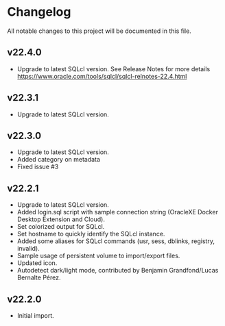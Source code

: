 # Changelog

All notable changes to this project will be documented in this file.

## v22.4.0

- Upgrade to latest SQLcl version. See Release Notes for more details <https://www.oracle.com/tools/sqlcl/sqlcl-relnotes-22.4.html>

## v22.3.1

- Upgrade to latest SQLcl version.

## v22.3.0

- Upgrade to latest SQLcl version.
- Added category on metadata
- Fixed issue #3

## v22.2.1

- Upgrade to latest SQLcl version.
- Added login.sql script with sample connection string (OracleXE Docker Desktop Extension and Cloud).
- Set colorized output for SQLcl.
- Set hostname to quickly identify the SQLcl instance.
- Added some aliases for SQLcl commands (usr, sess, dblinks, registry, invalid).
- Sample usage of persistent volume to import/export files.
- Updated icon.
- Autodetect dark/light mode, contributed by Benjamin Grandfond/Lucas Bernalte Pérez.

## v22.2.0

- Initial import.

